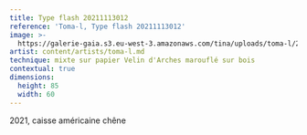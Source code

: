 ```yaml
---
title: Type flash ‭20211113012
reference: 'Toma-l, Type flash ‭20211113012'
image: >-
  https://galerie-gaia.s3.eu-west-3.amazonaws.com/tina/uploads/toma-l/2021111302-Typeflash-80x60cm-bis.jpg
artist: content/artists/toma-l.md
technique: mixte sur papier Velin d'Arches marouflé sur bois
contextual: true
dimensions:
  height: 85
  width: 60
---
```


‭2021, caisse américaine chêne
